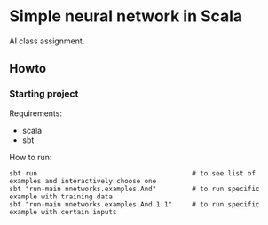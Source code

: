 # Simple neural network in Scala

AI class assignment.

## Howto

### Starting project

Requirements: 

* scala
* sbt


How to run:
    
    sbt run                                       # to see list of examples and interactively choose one
    sbt "run-main nnetworks.examples.And"         # to run specific example with training data
    sbt "run-main nnetworks.examples.And 1 1"     # to run specific example with certain inputs
    

